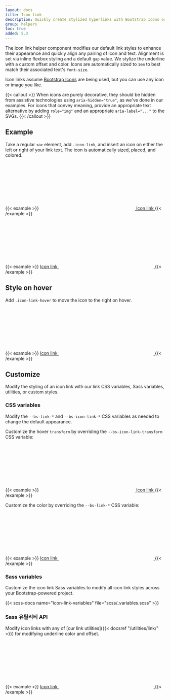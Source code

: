 ```yaml
---
layout: docs
title: Icon link
description: Quickly create stylized hyperlinks with Bootstrap Icons or other icons.
group: helpers
toc: true
added: 5.3
---
```


The icon link helper component modifies our default link styles to enhance their appearance and quickly align any pairing of icon and text. Alignment is set via inline flexbox styling and a default `gap` value. We stylize the underline with a custom offset and color. Icons are automatically sized to `1em` to best match their associated text's `font-size`.

Icon links assume [Bootstrap Icons](https://icons.getbootstrap.com) are being used, but you can use any icon or image you like.

{{< callout >}}
When icons are purely decorative, they should be hidden from assistive technologies using `aria-hidden="true"`, as we've done in our examples. For icons that convey meaning, provide an appropriate text alternative by adding `role="img"` and an appropriate `aria-label="..."` to the SVGs.
{{< /callout >}}

## Example

Take a regular `<a>` element, add `.icon-link`, and insert an icon on either the left or right of your link text. The icon is automatically sized, placed, and colored.

{{< example >}}
<a class="icon-link" href="#">
  <svg class="bi" aria-hidden="true"><use xlink:href="#box-seam"></use></svg>
  Icon link
</a>
{{< /example >}}

{{< example >}}
<a class="icon-link" href="#">
  Icon link
  <svg class="bi" aria-hidden="true"><use xlink:href="#arrow-right"></use></svg>
</a>
{{< /example >}}

## Style on hover

Add `.icon-link-hover` to move the icon to the right on hover.

{{< example >}}
<a class="icon-link icon-link-hover" href="#">
  Icon link
  <svg class="bi" aria-hidden="true"><use xlink:href="#arrow-right"></use></svg>
</a>
{{< /example >}}

## Customize

Modify the styling of an icon link with our link CSS variables, Sass variables, utilities, or custom styles.

### CSS variables

Modify the `--bs-link-*` and `--bs-icon-link-*` CSS variables as needed to change the default appearance.

Customize the hover `transform` by overriding the `--bs-icon-link-transform` CSS variable:

{{< example >}}
<a class="icon-link icon-link-hover" style="--bs-icon-link-transform: translate3d(0, -.125rem, 0);" href="#">
  <svg class="bi" aria-hidden="true"><use xlink:href="#clipboard"></use></svg>
  Icon link
</a>
{{< /example >}}

Customize the color by overriding the `--bs-link-*` CSS variable:

{{< example >}}
<a class="icon-link icon-link-hover" style="--bs-link-hover-color-rgb: 25, 135, 84;" href="#">
  Icon link
  <svg class="bi" aria-hidden="true"><use xlink:href="#arrow-right"></use></svg>
</a>
{{< /example >}}

### Sass variables

Customize the icon link Sass variables to modify all icon link styles across your Bootstrap-powered project.

{{< scss-docs name="icon-link-variables" file="scss/_variables.scss" >}}

### Sass 유틸리티 API

Modify icon links with any of [our link utilities]({{< docsref "/utilities/link/" >}}) for modifying underline color and offset.

{{< example >}}
<a class="icon-link icon-link-hover link-success link-underline-success link-underline-opacity-25" href="#">
  Icon link
  <svg class="bi" aria-hidden="true"><use xlink:href="#arrow-right"></use></svg>
</a>
{{< /example >}}

